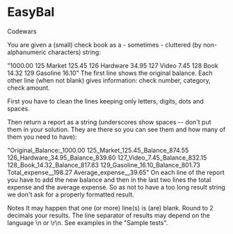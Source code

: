 # EasyBal
Codewars

You are given a (small) check book as a - sometimes - cluttered (by non-alphanumeric characters) string:

"1000.00
125 Market 125.45
126 Hardware 34.95
127 Video 7.45
128 Book 14.32
129 Gasoline 16.10"
The first line shows the original balance. Each other line (when not blank) gives information: check number, category, check amount.

First you have to clean the lines keeping only letters, digits, dots and spaces.

Then return a report as a string (underscores show spaces -- don't put them in your solution. They are there so you can see them and how many of them you need to have):

"Original_Balance:_1000.00
125_Market_125.45_Balance_874.55
126_Hardware_34.95_Balance_839.60
127_Video_7.45_Balance_832.15
128_Book_14.32_Balance_817.83
129_Gasoline_16.10_Balance_801.73
Total_expense__198.27
Average_expense__39.65"
On each line of the report you have to add the new balance and then in the last two lines the total expense and the average expense. So as not to have a too long result string we don't ask for a properly formatted result.

Notes
It may happen that one (or more) line(s) is (are) blank.
Round to 2 decimals your results.
The line separator of results may depend on the language \n or \r\n. See examples in the "Sample tests".
